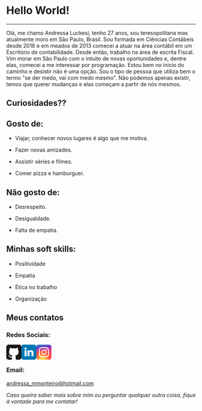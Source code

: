 # Hello World!

---

Olá, me chamo Andressa Luckesi, tenho 27 anos, sou teresopolitana mas atualmente moro em São Paulo, Brasil. Sou formada em Ciências Contábeis desde 2016 e em meados de 2013 comecei a atuar na área contábil em um Escritório de contabilidade. Desde então, trabalho na área de escrita Fiscal.
Vim morar em São Paulo com o intuito de novas oportunidades e, dentre elas, comecei a me interessar por programação. Estou bem no ínicio do caminho e desistir não é uma opção. Sou o tipo de pessoa que utiliza bem o termo "se der medo, vai com medo mesmo". Não podemos apenas existir, temos que querer mudanças e elas começam a partir de nós mesmos.

## Curiosidades??

## Gosto de:

* Viajar, conhecer novos lugares é algo que me motiva.

* Fazer novas amizades.

* Assistir séries e filmes.

* Comer pizza e hamburguer.

## Não gosto de:

* Desrespeito.

* Desigualdade.

* Falta de empatia.

## Minhas soft skills:

* Positividade

* Empatia

* Ética no trabalho

* Organização


## Meus contatos

### Redes Sociais:

  <a target="blank" href="https://github.com/andressammonteiro">
    <img align="left" alt="GitHub" width="40px" src="images/github.svg" />
  </a>
  <a target="_blank" href="https://www.linkedin.com/in/andressa-mello-monteiro-luckesi-977b821b1/">
    <img align="left" alt="LinkdeIn" width="40px" src="images/linkedin.svg" />
  </a>
  <a target="_blank" href="https://www.instagram.com/andressamellomonteiro/">
    <img align="left" alt="Instagram" width="40px" src="images/instagram.svg" />
  </a>
  <br/>
  <br/>
  
### Email:

andressa_mmonteiro@hotmail.com

*Caso queira saber mais sobre mim ou perguntar qualquer outra coisa, fique à vontade para me contatar!*

<br/>

